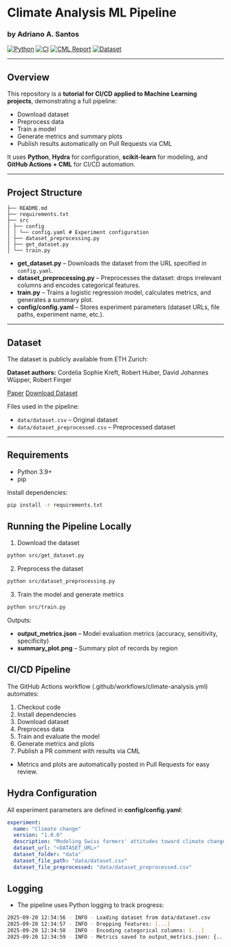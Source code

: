 # Climate Analysis ML Pipeline
### by Adriano A. Santos

[![Python](https://img.shields.io/badge/python-3.9+-blue)](https://www.python.org/)
[![CI](https://github.com/<your-username>/<your-repo>/actions/workflows/climate-analysis.yml/badge.svg)](https://github.com/<your-username>/<your-repo>/actions/workflows/climate-analysis.yml)
[![CML Report](https://img.shields.io/badge/CML-report-blue)](https://cml.dev/)
[![Dataset](https://img.shields.io/badge/dataset-public-green)](https://www.research-collection.ethz.ch/entities/researchdata/160b68a0-cbfb-4b11-900c-3d144f41eb07)

---

## Overview

This repository is a **tutorial for CI/CD applied to Machine Learning projects**, demonstrating a full pipeline:

- Download dataset
- Preprocess data
- Train a model
- Generate metrics and summary plots
- Publish results automatically on Pull Requests via CML

It uses **Python**, **Hydra** for configuration, **scikit-learn** for modeling, and **GitHub Actions + CML** for CI/CD automation.

---

## Project Structure

```
├── README.md
├── requirements.txt
├── src
│ ├── config
│ │ └── config.yaml # Experiment configuration
│ ├── dataset_preprocessing.py
│ ├── get_dataset.py
│ └── train.py
```


- **get_dataset.py** – Downloads the dataset from the URL specified in `config.yaml`.  
- **dataset_preprocessing.py** – Preprocesses the dataset: drops irrelevant columns and encodes categorical features.  
- **train.py** – Trains a logistic regression model, calculates metrics, and generates a summary plot.  
- **config/config.yaml** – Stores experiment parameters (dataset URLs, file paths, experiment name, etc.).

---

## Dataset

The dataset is publicly available from ETH Zurich:

**Dataset authors:** Cordelia Sophie Kreft, Robert Huber, David Johannes Wüpper, Robert Finger

[Paper](https://www.sciencedirect.com/science/article/pii/S2352340920303048)
[Download Dataset](https://www.research-collection.ethz.ch/entities/researchdata/160b68a0-cbfb-4b11-900c-3d144f41eb07)


Files used in the pipeline:

- `data/dataset.csv` – Original dataset  
- `data/dataset_preprocessed.csv` – Preprocessed dataset

---

## Requirements

- Python 3.9+
- pip

Install dependencies:

```bash
pip install -r requirements.txt
```

## Running the Pipeline Locally

1. Download the dataset

```bash 
python src/get_dataset.py
```

2. Preprocess the dataset
```bash
python src/dataset_preprocessing.py
```

3. Train the model and generate metrics
```bash
python src/train.py
```

Outputs:

* **output_metrics.json** – Model evaluation metrics (accuracy, sensitivity, specificity)
* **summary_plot.png** – Summary plot of records by region

## CI/CD Pipeline

The GitHub Actions workflow (.github/workflows/climate-analysis.yml) automates:

1. Checkout code
2. Install dependencies
3. Download dataset
4. Preprocess data
5. Train and evaluate the model
6. Generate metrics and plots
7. Publish a PR comment with results via CML

* Metrics and plots are automatically posted in Pull Requests for easy review.

## Hydra Configuration

All experiment parameters are defined in **config/config.yaml**:

```yaml
experiment:
  name: "Climate change"
  version: "1.0.0"
  description: "Modeling Swiss farmers' attitudes toward climate change."
  dataset_url: "<DATASET_URL>"
  dataset_folder: "data"
  dataset_file_path: "data/dataset.csv"
  dataset_file_preprocessed: "data/dataset_preprocessed.csv"
```

## Logging

* The pipeline uses Python logging to track progress:

```bash
2025-09-20 12:34:56 - INFO - Loading dataset from data/dataset.csv
2025-09-20 12:34:57 - INFO - Dropping features: [...]
2025-09-20 12:34:58 - INFO - Encoding categorical columns: [...]
2025-09-20 12:34:59 - INFO - Metrics saved to output_metrics.json: {...}
```